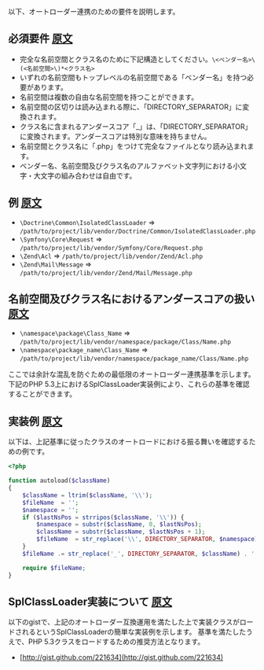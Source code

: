 以下、オートローダー連携のための要件を説明します。

必須要件 [原文](https://github.com/php-fig/fig-standards/blob/master/accepted/PSR-0.md#mandatory)
---------

* 完全な名前空間とクラス名のために下記構造としてください。`\<ベンダー名>\(<名前空間>\)*<クラス名>`
* いずれの名前空間もトップレベルの名前空間である「ベンダー名」を持つ必要があります。
* 名前空間は複数の自由な名前空間を持つことができます。
* 名前空間の区切りは読み込まれる際に、「DIRECTORY_SEPARATOR」に変換されます。
* クラス名に含まれるアンダースコア「\_」は、「DIRECTORY_SEPARATOR」に変換されます。アンダースコアは特別な意味を持ちません。
* 名前空間とクラス名に「.php」をつけて完全なファイルとなり読み込まれます。
* ベンダー名、名前空間及びクラス名のアルファベット文字列における小文字・大文字の組み合わせは自由です。

例 [原文](https://github.com/php-fig/fig-standards/blob/master/accepted/PSR-0.md#examples)
--------

* `\Doctrine\Common\IsolatedClassLoader` => `/path/to/project/lib/vendor/Doctrine/Common/IsolatedClassLoader.php`
* `\Symfony\Core\Request` => `/path/to/project/lib/vendor/Symfony/Core/Request.php`
* `\Zend\Acl` => `/path/to/project/lib/vendor/Zend/Acl.php`
* `\Zend\Mail\Message` => `/path/to/project/lib/vendor/Zend/Mail/Message.php`

名前空間及びクラス名におけるアンダースコアの扱い [原文](https://github.com/php-fig/fig-standards/blob/master/accepted/PSR-0.md#underscores-in-namespaces-and-class-names)
-----------------------------------------

* `\namespace\package\Class_Name` => `/path/to/project/lib/vendor/namespace/package/Class/Name.php`
* `\namespace\package_name\Class_Name` => `/path/to/project/lib/vendor/namespace/package_name/Class/Name.php`

ここでは余計な混乱を防ぐための最低限のオートローダー連携基準を示します。
下記のPHP 5.3上におけるSplClassLoader実装例により、これらの基準を確認することができます。

実装例 [原文](https://github.com/php-fig/fig-standards/blob/master/accepted/PSR-0.md#example-implementation)
----------------------

以下は、上記基準に従ったクラスのオートロードにおける振る舞いを確認するための例です。

```php
<?php

function autoload($className)
{
    $className = ltrim($className, '\\');
    $fileName  = '';
    $namespace = '';
    if ($lastNsPos = strripos($className, '\\')) {
        $namespace = substr($className, 0, $lastNsPos);
        $className = substr($className, $lastNsPos + 1);
        $fileName  = str_replace('\\', DIRECTORY_SEPARATOR, $namespace) . DIRECTORY_SEPARATOR;
    }
    $fileName .= str_replace('_', DIRECTORY_SEPARATOR, $className) . '.php';

    require $fileName;
}
```

SplClassLoader実装について [原文](https://github.com/php-fig/fig-standards/blob/master/accepted/PSR-0.md#splclassloader-implementation)
-----------------------------

以下のgistで、上記のオートローダー互換運用を満たした上で実装クラスがロードされるというSplClassLoaderの簡単な実装例を示します。
基準を満たしたうえで、PHP 5.3クラスをロードするための推奨方法となります。

* [http://gist.github.com/221634](http://gist.github.com/221634)


